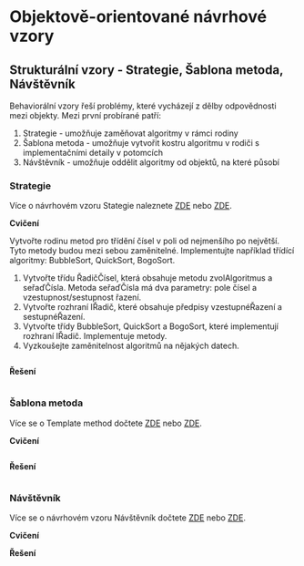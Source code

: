 # Objektově-orientované návrhové vzory

## Strukturální vzory - Strategie, Šablona metoda, Návštěvník

Behaviorální vzory řeší problémy, které vycházejí z dělby odpovědnosti mezi objekty. Mezi první probírané patří:
1. Strategie - umožňuje zaměňovat algoritmy v rámci rodiny
2. Šablona metoda - umožňuje vytvořit kostru algoritmu v rodiči s implementačními detaily v potomcích
3. Návštěvník - umožňuje oddělit algoritmy od objektů, na které působí

### Strategie


Více o návrhovém vzoru Stategie naleznete [ZDE](https://refactoring.guru/design-patterns/strategy) nebo [ZDE](https://www.dofactory.com/net/strategy-design-pattern).

**Cvičení**

Vytvořte rodinu metod pro třídění čísel v poli od nejmenšího po největší. Tyto metody budou mezi sebou zaměnitelné. Implementujte například třídící algoritmy: BubbleSort, QuickSort, BogoSort.

1. Vytvořte třídu ŘadičČísel, která obsahuje metodu zvolAlgoritmus a seřaďČísla. Metoda seřaďČísla má dva parametry: pole čísel a vzestupnost/sestupnost řazení.
2. Vytvořte rozhraní IŘadič, které obsahuje předpisy vzestupnéŘazení a sestupnéŘazení.
3. Vytvořte třídy BubbleSort, QuickSort a BogoSort, které implementují rozhraní IŘadič. Implementuje metody.
4. Vyzkoušejte zaměnitelnost algoritmů na nějakých datech.

```

```

**Řešení**

```

```

### Šablona metoda


Více se o Template method dočtete [ZDE]() nebo [ZDE](https://www.dofactory.com/net/template-method-design-pattern).

**Cvičení**

```

```

**Řešení**

```

```

### Návštěvník


Více se o návrhovém vzoru Návštěvník dočtete [ZDE]() nebo [ZDE](https://www.dofactory.com/net/visitor-design-pattern).

**Cvičení**


**Řešení**

```

```
